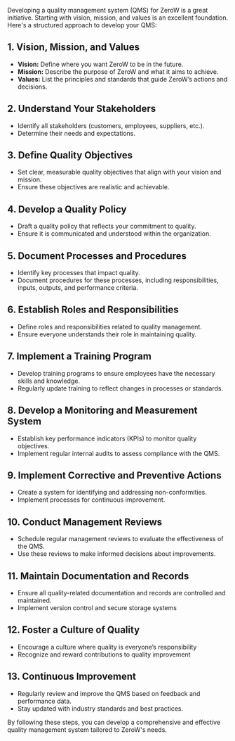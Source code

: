 Developing a quality management system (QMS) for ZeroW is a great initiative. Starting with vision, mission, and values is an excellent foundation. Here's a structured approach to develop your QMS:

## 1. Vision, Mission, and Values
- **Vision:** Define where you want ZeroW to be in the future.
- **Mission:** Describe the purpose of ZeroW and what it aims to achieve.
- **Values:** List the principles and standards that guide ZeroW’s actions and decisions.

## 2. Understand Your Stakeholders
- Identify all stakeholders (customers, employees, suppliers, etc.).
- Determine their needs and expectations.

## 3. Define Quality Objectives
- Set clear, measurable quality objectives that align with your vision and mission.
- Ensure these objectives are realistic and achievable.

## 4. Develop a Quality Policy
- Draft a quality policy that reflects your commitment to quality.
- Ensure it is communicated and understood within the organization.

## 5. Document Processes and Procedures
- Identify key processes that impact quality.
- Document procedures for these processes, including responsibilities, inputs, outputs, and performance criteria.

## 6. Establish Roles and Responsibilities
- Define roles and responsibilities related to quality management.
- Ensure everyone understands their role in maintaining quality.

## 7. Implement a Training Program
- Develop training programs to ensure employees have the necessary skills and knowledge.
- Regularly update training to reflect changes in processes or standards.

## 8. Develop a Monitoring and Measurement System
- Establish key performance indicators (KPIs) to monitor quality objectives.
- Implement regular internal audits to assess compliance with the QMS.

## 9. Implement Corrective and Preventive Actions
- Create a system for identifying and addressing non-conformities.
- Implement processes for continuous improvement.

## 10. Conduct Management Reviews
- Schedule regular management reviews to evaluate the effectiveness of the QMS.
- Use these reviews to make informed decisions about improvements.

## 11. Maintain Documentation and Records
- Ensure all quality-related documentation and records are controlled and maintained.
- Implement version control and secure storage systems

## 12. Foster a Culture of Quality
- Encourage a culture where quality is everyone’s responsibility
- Recognize and reward contributions to quality improvement

## 13. Continuous Improvement
- Regularly review and improve the QMS based on feedback and performance data.
- Stay updated with industry standards and best practices.

By following these steps, you can develop a comprehensive and effective quality management system tailored to ZeroW's needs.